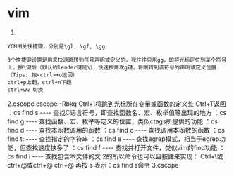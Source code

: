 # vim
1.

    YCM相关快捷键，分别是\gl, \gf, \gg 

    3个快捷键设置是用来快速跳转到符号声明或定义的。我往往只用gg，即将光标定位到某个符号上，按\键后（默认的leader键是\），快速按两次g键，将跳转到该符号的声明或定义位置（Tips: 按<ctrl>+o返回）
    ctrl+p上翻，ctrl+n下翻
    ctrl+ww 切换
2.cscope
      cscope -Rbkq
      Ctrl+]将跳到光标所在变量或函数的定义处 Ctrl+T返回 
      ：cs find s ---- 查找C语言符号，即查找函数名、宏、枚举值等出现的地方
      ：cs find g ---- 查找函数、宏、枚举等定义的位置，类似ctags所提供的功能
      ：cs find d ---- 查找本函数调用的函数
      ：cs find c ---- 查找调用本函数的函数
      ：cs find t: ---- 查找指定的字符串
      ：cs find e ---- 查找egrep模式，相当于egrep功能，但查找速度快多了
      ：cs find f ---- 查找并打开文件，类似vim的find功能
      ：cs find i ---- 查找包含本文件的文 
      2的所以命令也可以且按銉来实现： 
      Ctrl+\或ctrl+@或ctrl+@ ctrl+@ 再按 s 表示：cs find s命令
3.cscope



